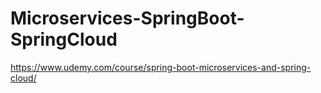 # Microservices-SpringBoot-SpringCloud
https://www.udemy.com/course/spring-boot-microservices-and-spring-cloud/
